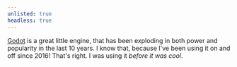 ```yaml
---
unlisted: true
headless: true
---
```


[Godot](https://godotengine.org/) is a great little engine, that has been exploding in both power and popularity in the last 10 years. I know that, because I've been using it on and off since 2016! That's right. I was using it *before it was cool*.